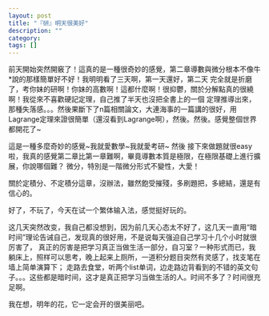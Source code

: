 ```yaml
---
layout: post
title: "『研』明天很美好"
description: ""
category: 
tags: []
---
```


  前天開始突然開竅了！這真的是一種很奇妙的感覺，第二章導數與微分根本不像牛*說的那樣簡單好不好！我明明看了三天啊，第一天還好，第二天
  完全就是折磨了，考你妹的研啊！你妹的高數啊！這都什麼啊！很抑鬱，關於分解點真的很繞啊！我從來不喜歡硬記定理，自己推了半天也沒把全書上的一個
  定理推導出來，那種失落感。。。然後果斷下了n篇相關論文，大連海事的一篇講的很好，用Lagrange定理來證很簡單（還沒看到Lagrange啊），然後。然後。感覺整個世界都開花了~
  
  
  

這是一種多麼奇妙的感覺~我就愛數學~我就愛考研~ 然後 接下來做題就很easy啦，我真的感覺第二章比第一章難啊，畢竟導數本質是極限，在極限基礎上進行擴展，你說哪個難？
微分，特別是一階微分形式不變性，大愛！


關於定積分、不定積分這章，沒辦法，雖然飽受摧殘，多刷題把，多總結，還是有信心的。


好了，不玩了，今天在试一个繁体输入法，感觉挺好玩的。


这几天突然改变，我自己都没想到，因为前几天心态太不好了，这几天一直用“暗时间”理论告诫自己，发现真的很好用，不是说每天强迫自己学习十几个小时就很厉害了，
真正的厉害是把学习真正当做生活一部分，自习室？一种形式而已，我躺床上，照样可以思考，晚上起来上厕所，一道积分题目突然有灵感了，找支笔在墙上简单演算下；
走路去食堂，听两个list单词，边走路边背看到的不错的英文句子。。。这些都是暗时间，这才是真正把学习当做生活的人。时间不多了？时间很充足啊。



我在想，明年的花，它一定会开的很美丽吧。


